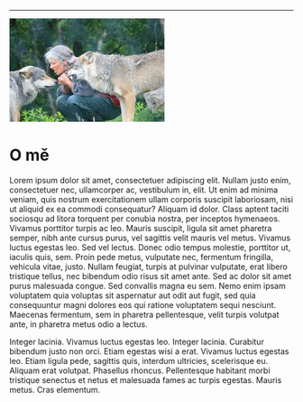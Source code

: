 ---


![Alzběta](../obrazky/trener.jpg)

# O mě

Lorem ipsum dolor sit amet, consectetuer adipiscing elit. Nullam justo enim, consectetuer nec, ullamcorper ac, vestibulum in, elit. Ut enim ad minima veniam, quis nostrum exercitationem ullam corporis suscipit laboriosam, nisi ut aliquid ex ea commodi consequatur? Aliquam id dolor. Class aptent taciti sociosqu ad litora torquent per conubia nostra, per inceptos hymenaeos. Vivamus porttitor turpis ac leo. Mauris suscipit, ligula sit amet pharetra semper, nibh ante cursus purus, vel sagittis velit mauris vel metus. Vivamus luctus egestas leo. Sed vel lectus. Donec odio tempus molestie, porttitor ut, iaculis quis, sem. Proin pede metus, vulputate nec, fermentum fringilla, vehicula vitae, justo. Nullam feugiat, turpis at pulvinar vulputate, erat libero tristique tellus, nec bibendum odio risus sit amet ante. Sed ac dolor sit amet purus malesuada congue. Sed convallis magna eu sem. Nemo enim ipsam voluptatem quia voluptas sit aspernatur aut odit aut fugit, sed quia consequuntur magni dolores eos qui ratione voluptatem sequi nesciunt. Maecenas fermentum, sem in pharetra pellentesque, velit turpis volutpat ante, in pharetra metus odio a lectus.

Integer lacinia. Vivamus luctus egestas leo. Integer lacinia. Curabitur bibendum justo non orci. Etiam egestas wisi a erat. Vivamus luctus egestas leo. Etiam ligula pede, sagittis quis, interdum ultricies, scelerisque eu. Aliquam erat volutpat. Phasellus rhoncus. Pellentesque habitant morbi tristique senectus et netus et malesuada fames ac turpis egestas. Mauris metus. Cras elementum.
